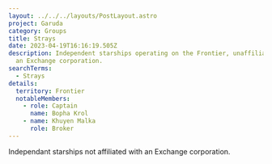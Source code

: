 ```yaml
---
layout: ../../../layouts/PostLayout.astro
project: Garuda
category: Groups
title: Strays
date: 2023-04-19T16:16:19.505Z
description: Independent starships operating on the Frontier, unaffiliated with
  an Exchange corporation.
searchTerms:
  - Strays
details:
  territory: Frontier
  notableMembers:
    - role: Captain
      name: Bopha Krol
    - name: Khuyen Malka
      role: Broker
---
```

I﻿ndependant starships not affiliated with an Exchange corporation.